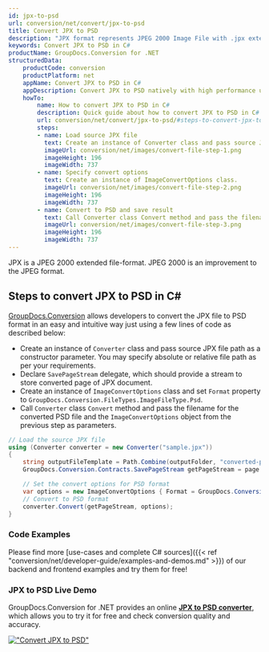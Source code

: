 ```yaml
---
id: jpx-to-psd
url: conversion/net/convert/jpx-to-psd
title: Convert JPX to PSD
description: "JPX format represents JPEG 2000 Image File with .jpx extension. Learn how to convert JPX to PSD file programmatically in C# language using GroupDocs.Conversion for .NET library."
keywords: Convert JPX to PSD in C#
productName: GroupDocs.Conversion for .NET
structuredData:
    productCode: conversion
    productPlatform: net
    appName: Convert JPX to PSD in C#
    appDescription: Convert JPX to PSD natively with high performance using C# language and server side GroupDocs.Conversion for .NET APIs, without the use of any software like Microsoft or Open Office.
    howTo:
        name: How to convert JPX to PSD in C# 
        description: Quick guide about how to convert JPX to PSD in C# with high performance and accuracy.
        url: conversion/net/convert/jpx-to-psd/#steps-to-convert-jpx-to-psd-in-c
        steps:
        - name: Load source JPX file 
          text: Create an instance of Converter class and pass source JPX file path as a constructor parameter. You may specify absolute or relative file path as per your requirements. 
          imageUrl: conversion/net/images/convert-file-step-1.png
          imageHeight: 196
          imageWidth: 737
        - name: Specify convert options 
          text: Create an instance of ImageConvertOptions class.
          imageUrl: conversion/net/images/convert-file-step-2.png
          imageHeight: 196
          imageWidth: 737
        - name: Convert to PSD and save result 
          text: Call Converter class Convert method and pass the filename for the converted HTML file and the ImageConvertOptions object from the previous step as parameters.
          imageUrl: conversion/net/images/convert-file-step-3.png
          imageHeight: 196
          imageWidth: 737
---
```


JPX is a JPEG 2000 extended file-format. JPEG 2000 is an improvement to the JPEG format.

## Steps to convert JPX to PSD in C#

[GroupDocs.Conversion](https://products.groupdocs.com/conversion/net) allows developers to convert the JPX file to PSD format in an easy and intuitive way just using a few lines of code as described below:

* Create an instance of `Converter` class and pass source JPX file path as a constructor parameter. You may specify absolute or relative file path as per your requirements. 
* Declare `SavePageStream` delegate, which should provide a stream to store converted page of JPX document.
* Create an instance of `ImageConvertOptions` class and set `Format` property to `GroupDocs.Conversion.FileTypes.ImageFileType.Psd`.
* Call `Converter` class `Convert` method and pass the filename for the converted PSD file and the `ImageConvertOptions` object from the previous step as parameters.

```csharp
// Load the source JPX file
using (Converter converter = new Converter("sample.jpx"))
{
    string outputFileTemplate = Path.Combine(outputFolder, "converted-page-{0}.psd");
    GroupDocs.Conversion.Contracts.SavePageStream getPageStream = page => new FileStream(string.Format(outputFileTemplate, page), FileMode.Create);

    // Set the convert options for PSD format
    var options = new ImageConvertOptions { Format = GroupDocs.Conversion.FileTypes.ImageFileType.Psd };   
    // Convert to PSD format
    converter.Convert(getPageStream, options);
}
```

### Code Examples

Please find more [use-cases and complete C# sources]({{< ref "conversion/net/developer-guide/examples-and-demos.md" >}}) of our backend and frontend examples and try them for free!

### JPX to PSD Live Demo

GroupDocs.Conversion for .NET provides an online [**JPX to PSD converter**](https://products.groupdocs.app/conversion/jpx-to-psd), which allows you to try it for free and check conversion quality and accuracy.

[!["Convert JPX to PSD"](conversion/net/images/convert-to-psd/convert-jpx-to-psd.png)](https://products.groupdocs.app/conversion/jpx-to-psd)